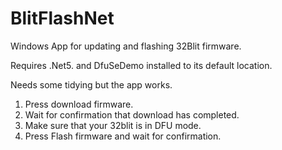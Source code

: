 # BlitFlashNet

Windows App for updating and flashing 32Blit firmware.

Requires .Net5. and DfuSeDemo installed to its default location.

Needs some tidying but the app works. 

1. Press download firmware.
2. Wait for confirmation that download has completed.
3. Make sure that your 32blit is in DFU mode.
3. Press Flash firmware and wait for confirmation.
